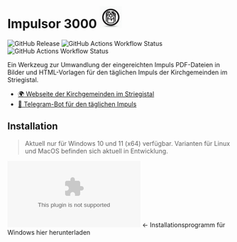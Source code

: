 # Impulsor 3000 <img src="imgs/logo.jpg" width="50" /> 

![GitHub Release](https://img.shields.io/github/v/release/WilaHD/Impulsor-3000?label=release%20version)
![GitHub Actions Workflow Status](https://img.shields.io/github/actions/workflow/status/WilaHD/Impulsor-3000/.github%2Fworkflows%2Frelease.yml?label=build%20release)
![GitHub Actions Workflow Status](https://img.shields.io/github/actions/workflow/status/WilaHD/Impulsor-3000/.github%2Fworkflows%2Frust.yml?label=build%20rust)



Ein Werkzeug zur Umwandlung der eingereichten Impuls PDF-Dateien in Bilder und HTML-Vorlagen für den täglichen Impuls der Kirchgemeinden im Striegistal.

- [:earth_africa: Webseite der Kirchgemeinden im Striegistal](https://kirchgemeinden-im-striegistal.de/)
- [:newspaper: Telegram-Bot für den täglichen Impuls](https://t.me/tagesimpuls_bot)

## Installation
> Aktuell nur für Windows 10 und 11 (x64) verfügbar. Varianten für Linux und MacOS befinden sich aktuell in Entwicklung.

[![GitHub Downloads (specific asset, latest release)](https://img.shields.io/github/downloads/WilaHD/Impulsor-3000/latest/Impulsor-3000_Installer.exe?label=Download%20Windows%20Installer)](https://github.com/wilahd/Impulsor-3000/releases/latest/download/Impulsor-3000_Installer.exe) &larr; Installationsprogramm für Windows hier herunterladen
